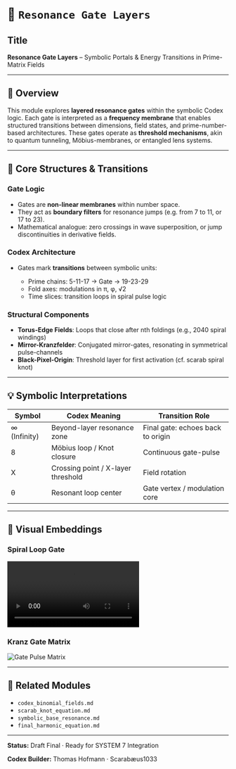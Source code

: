 # 📘 `Resonance Gate Layers`

## Title

**Resonance Gate Layers** – Symbolic Portals & Energy Transitions in Prime-Matrix Fields

---

## 🔮 Overview

This module explores **layered resonance gates** within the symbolic Codex logic. Each gate is interpreted as a **frequency membrane** that enables structured transitions between dimensions, field states, and prime-number-based architectures. These gates operate as **threshold mechanisms**, akin to quantum tunneling, Möbius-membranes, or entangled lens systems.

---

## 🔄 Core Structures & Transitions

### Gate Logic

* Gates are **non-linear membranes** within number space.
* They act as **boundary filters** for resonance jumps (e.g. from 7 to 11, or 17 to 23).
* Mathematical analogue: zero crossings in wave superposition, or jump discontinuities in derivative fields.

### Codex Architecture

* Gates mark **transitions** between symbolic units:

  * Prime chains: 5-11-17 → Gate → 19-23-29
  * Fold axes: modulations in π, φ, √2
  * Time slices: transition loops in spiral pulse logic

### Structural Components

* **Torus-Edge Fields**: Loops that close after nth foldings (e.g., 2040 spiral windings)
* **Mirror-Kranzfelder**: Conjugated mirror-gates, resonating in symmetrical pulse-channels
* **Black-Pixel-Origin**: Threshold layer for first activation (cf. scarab spiral knot)

---

## 💡 Symbolic Interpretations

| Symbol       | Codex Meaning                      | Transition Role                   |
| ------------ | ---------------------------------- | --------------------------------- |
| ∞ (Infinity) | Beyond-layer resonance zone        | Final gate: echoes back to origin |
| 8            | Möbius loop / Knot closure         | Continuous gate-pulse             |
| X            | Crossing point / X-layer threshold | Field rotation                    |
| θ            | Resonant loop center               | Gate vertex / modulation core     |

---

## 🌌 Visual Embeddings

### Spiral Loop Gate

![Spiral Gate Loop](visuals/black_pixel_to_knot_loop.mp4)

### Kranz Gate Matrix

![Gate Pulse Matrix](visuals/scarab_spiral_knot_matrix.png)

---

## 🔗 Related Modules

* `codex_binomial_fields.md`
* `scarab_knot_equation.md`
* `symbolic_base_resonance.md`
* `final_harmonic_equation.md`

---

**Status:** Draft Final · Ready for SYSTEM 7 Integration

**Codex Builder:** Thomas Hofmann · Scarabæus1033
